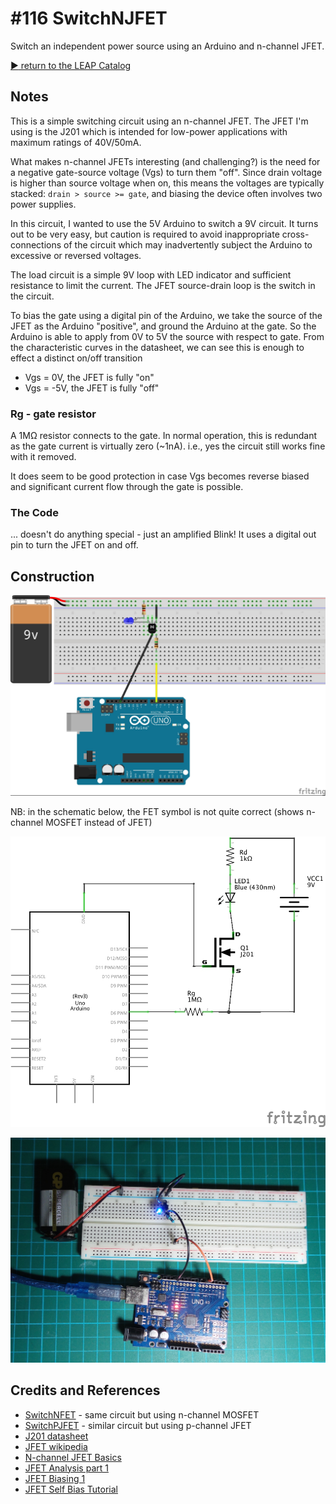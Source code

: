 # #116 SwitchNJFET

Switch an independent power source using an Arduino and n-channel JFET.


[:arrow_forward: return to the LEAP Catalog](http://leap.tardate.com)

## Notes

This is a simple switching circuit using an n-channel JFET.
The JFET I'm using is the J201 which is intended for low-power applications with maximum ratings of 40V/50mA.

What makes n-channel JFETs interesting (and challenging?) is the need for a negative gate-source voltage (Vgs) to turn them "off".
Since drain voltage is higher than source voltage when on,
this means the voltages are typically stacked: `drain > source >= gate`,
and biasing the device often involves two power supplies.

In this circuit, I wanted to use the 5V Arduino to switch a 9V circuit.
It turns out to be very easy, but caution is required to avoid inappropriate cross-connections of the circuit
which may inadvertently subject the Arduino to excessive or reversed voltages.

The load circuit is a simple 9V loop with LED indicator and sufficient resistance to limit the current.
The JFET source-drain loop is the switch in the circuit.

To bias the gate using a digital pin of the Arduino, we take the source of the JFET as the Arduino "positive",
and ground the Arduino at the gate.
So the Arduino is able to apply from 0V to 5V the source with respect to gate.
From the characteristic curves in the datasheet, we can see this is enough to effect a distinct on/off transition
* Vgs = 0V, the JFET is fully "on"
* Vgs = -5V, the JFET is fully "off"

### Rg - gate resistor
A 1MΩ resistor connects to the gate. In normal operation, this is redundant as the gate current is virtually zero (~1nA).
i.e., yes the circuit still works fine with it removed.

It does seem to be good protection in case Vgs becomes reverse biased and significant current flow through the gate is possible.

### The Code
... doesn't do anything special - just an amplified Blink! It uses a digital out pin to turn the JFET on and off.

## Construction

![Breadboard](./assets/SwitchNJFET_bb.jpg?raw=true)

NB: in the schematic below, the FET symbol is not quite correct (shows n-channel MOSFET instead of JFET)

![The Schematic](./assets/SwitchNJFET_schematic.jpg?raw=true)

![The Build](./assets/SwitchNJFET_build.jpg?raw=true)

## Credits and References
* [SwitchNFET](../SwitchNFET) - same circuit but using n-channel MOSFET
* [SwitchPJFET](../SwitchPJFET) - similar circuit but using p-channel JFET
* [J201 datasheet](http://www.futurlec.com/Transistors/J201.shtml)
* [JFET wikipedia](http://en.wikipedia.org/wiki/JFET)
* [N-channel JFET Basics](http://www.learningaboutelectronics.com/Articles/N-channel-JFET)
* [JFET Analysis part 1](https://www.youtube.com/watch?v=ptwJkh_IgVs)
* [JFET Biasing 1](https://www.youtube.com/watch?v=zlW-gm62WBo)
* [JFET Self Bias Tutorial](http://www.electronicstutorialsblog.com/2012/03/22/jfet-junction-field-effect-transistor-self-bias-tutorial/)
